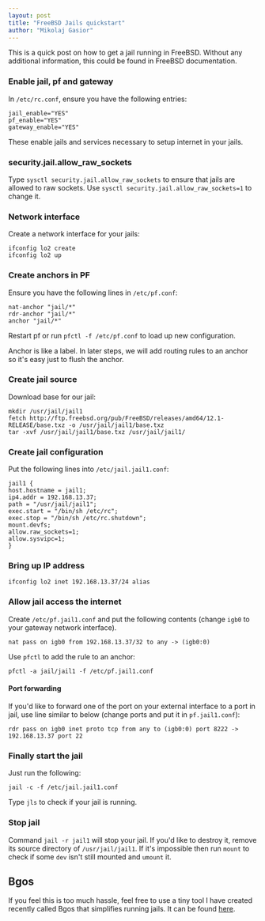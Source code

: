 ```yaml
---
layout: post
title: "FreeBSD Jails quickstart"
author: "Mikolaj Gasior"
---
```


This is a quick post on how to get a jail running in FreeBSD. Without any
additional information, this could be found in FreeBSD documentation.

### Enable jail, pf and gateway
In `/etc/rc.conf`, ensure you have the following entries:
```
jail_enable="YES"
pf_enable="YES"
gateway_enable="YES"
```
These enable jails and services necessary to setup internet in your jails.

### security.jail.allow_raw_sockets
Type `sysctl security.jail.allow_raw_sockets` to ensure that jails are allowed
to raw sockets. Use `sysctl security.jail.allow_raw_sockets=1` to change it.

### Network interface
Create a network interface for your jails:
```
ifconfig lo2 create
ifconfig lo2 up
```

### Create anchors in PF
Ensure you have the following lines in `/etc/pf.conf`:
```
nat-anchor "jail/*"
rdr-anchor "jail/*"
anchor "jail/*"
```

Restart pf or run `pfctl -f /etc/pf.conf` to load up new configuration.

Anchor is like a label. In later steps, we will add routing rules to an anchor
so it's easy just to flush the anchor.

### Create jail source
Download base for our jail:
```
mkdir /usr/jail/jail1
fetch http://ftp.freebsd.org/pub/FreeBSD/releases/amd64/12.1-RELEASE/base.txz -o /usr/jail/jail1/base.txz
tar -xvf /usr/jail/jail1/base.txz /usr/jail/jail1/
```

### Create jail configuration
Put the following lines into `/etc/jail.jail1.conf`:
```
jail1 {
host.hostname = jail1;
ip4.addr = 192.168.13.37;
path = "/usr/jail/jail1";
exec.start = "/bin/sh /etc/rc";
exec.stop = "/bin/sh /etc/rc.shutdown";
mount.devfs;
allow.raw_sockets=1;
allow.sysvipc=1;
}
```

### Bring up IP address
```
ifconfig lo2 inet 192.168.13.37/24 alias
```

### Allow jail access the internet
Create `/etc/pf.jail1.conf` and put the following contents (change `igb0` to
your gateway network interface).
```
nat pass on igb0 from 192.168.13.37/32 to any -> (igb0:0)

```
Use `pfctl` to add the rule to an anchor:
```
pfctl -a jail/jail1 -f /etc/pf.jail1.conf
```

#### Port forwarding
If you'd like to forward one of the port on your external interface to a port
in jail, use line similar to below (change ports and put it in `pf.jail1.conf`):
```
rdr pass on igb0 inet proto tcp from any to (igb0:0) port 8222 -> 192.168.13.37 port 22
```

### Finally start the jail
Just run the following:
```
jail -c -f /etc/jail.jail1.conf
```

Type `jls` to check if your jail is running.

### Stop jail
Command `jail -r jail1` will stop your jail. If you'd like to destroy it, remove
its source directory of `/usr/jail/jail1`. If it's impossible then run `mount`
to check if some `dev` isn't still mounted and `umount` it.

## Bgos
If you feel this is too much hassle, feel free to use a tiny tool I have created
recently called Bgos that simplifies running jails. It can be found
[here](https://github.com/gasiordev/bgos).
